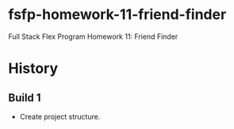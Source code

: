 # fsfp-homework-11-friend-finder

Full Stack Flex Program Homework 11: Friend Finder


# History

## Build 1

* Create project structure.
